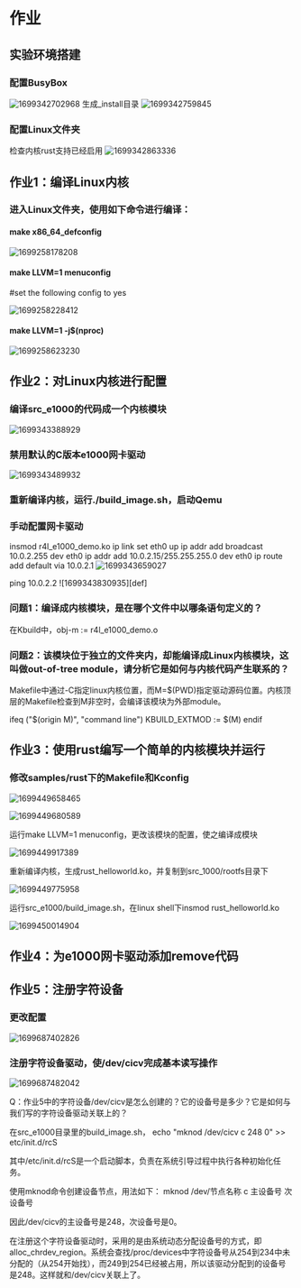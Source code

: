 # 作业

## 实验环境搭建

### 配置BusyBox

![1699342702968](image/homework/1699342702968.png)
生成_install目录
![1699342759845](image/homework/1699342759845.png)

### 配置Linux文件夹

检查内核rust支持已经启用
![1699342863336](image/homework/1699342863336.png)

## 作业1：编译Linux内核

### 进入Linux文件夹，使用如下命令进行编译：

#### make x86_64_defconfig

![1699258178208](image/homework/1699258178208.png)

#### make LLVM=1 menuconfig

#set the following config to yes

![1699258228412](image/homework/1699258228412.png)

#### make LLVM=1 -j$(nproc)

![1699258623230](image/homework/1699258623230.png)

## 作业2：对Linux内核进行配置

### 编译src_e1000的代码成一个内核模块

![1699343388929](image/homework/1699343388929.png)

### 禁用默认的C版本e1000网卡驱动

![1699343489932](image/homework/1699343489932.png)

### 重新编译内核，运行./build_image.sh，启动Qemu

### 手动配置网卡驱动

insmod r4l_e1000_demo.ko
ip link set eth0 up
ip addr add broadcast 10.0.2.255 dev eth0
ip addr add 10.0.2.15/255.255.255.0 dev eth0
ip route add default via 10.0.2.1
![1699343659027](image/homework/1699343659027.png)

ping 10.0.2.2
![1699343830935][def]

### 问题1：编译成内核模块，是在哪个文件中以哪条语句定义的？

在Kbuild中，obj-m := r4l_e1000_demo.o

### 问题2：该模块位于独立的文件夹内，却能编译成Linux内核模块，这叫做out-of-tree module，请分析它是如何与内核代码产生联系的？

Makefile中通过-C指定linux内核位置，而M=$(PWD)指定驱动源码位置。内核顶层的Makefile检查到M非空时，会编译该模块为外部module。

ifeq ("$(origin M)", "command line")
  KBUILD_EXTMOD := $(M)
endif

## 作业3：使用rust编写一个简单的内核模块并运行

### 修改samples/rust下的Makefile和Kconfig

![1699449658465](image/homework/1699449658465.png)

![1699449680589](image/homework/1699449680589.png)

运行make LLVM=1 menuconfig，更改该模块的配置，使之编译成模块

![1699449917389](image/homework/1699449917389.png)

重新编译内核，生成rust_helloworld.ko，并复制到src_1000/rootfs目录下

![1699449775958](image/homework/1699449775958.png)

运行src_e1000/build_image.sh，在linux shell下insmod rust_helloworld.ko

![1699450014904](image/homework/1699450014904.png)

## 作业4：为e1000网卡驱动添加remove代码


## 作业5：注册字符设备

### 更改配置

![1699687402826](image/homework/1699687402826.png)

### 注册字符设备驱动，使/dev/cicv完成基本读写操作

![1699687482042](image/homework/1699687482042.png)

Q：作业5中的字符设备/dev/cicv是怎么创建的？它的设备号是多少？它是如何与我们写的字符设备驱动关联上的？

在src_e1000目录里的build_image.sh，
echo "mknod /dev/cicv c 248 0" >> etc/init.d/rcS

其中/etc/init.d/rcS是一个启动脚本，负责在系统引导过程中执行各种初始化任务。

使用mknod命令创建设备节点，用法如下：
mknod /dev/节点名称 c 主设备号 次设备号

因此/dev/cicv的主设备号是248，次设备号是0。

在注册这个字符设备驱动时，采用的是由系统动态分配设备号的方式，即alloc_chrdev_region。系统会查找/proc/devices中字符设备号从254到234中未分配的（从254开始找），而249到254已经被占用，所以该驱动分配到的设备号是248。这样就和/dev/cicv关联上了。

